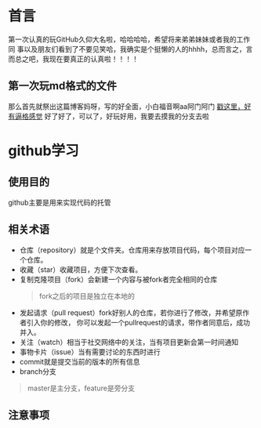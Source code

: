 # 首言
第一次认真的玩GitHub久仰大名啦，哈哈哈哈，希望将来弟弟妹妹或者我的工作同
事以及朋友们看到了不要见笑哈，我确实是个挺懒的人的hhhh，总而言之，言而总之吧，我现在要真正的认真啦！！！！
## 第一次玩md格式的文件
那么首先就祭出这篇博客妈呀，写的好全面，小白福音啊aa阿门阿门
[戳这里，好有逼格感觉](https://www.cnblogs.com/liugang-vip/p/6337580.html)
好了好了，可以了，好玩好用，我要去摸我的分支去啦
# github学习
## 使用目的
github主要是用来实现代码的托管
## 相关术语
* 仓库（repository）就是个文件夹。仓库用来存放项目代码，每个项目对应一个仓库。
* 收藏（star）收藏项目，方便下次查看。
* 复制克隆项目（fork）会新建一个内容与被fork者完全相同的仓库
  >fork之后的项目是独立在本地的
* 发起请求（pull request）fork好别人的仓库，若你进行了修改，并希望原作者引入你的修改，
  你可以发起一个pullrequest的请求，带作者同意后，成功并入。
* 关注（watch）相当于社交网络中的关注，当有项目更新会第一时间通知
* 事物卡片（issue）当有需要讨论的东西时进行
* commit就是提交当前的版本的所有信息
* branch分支
>master是主分支，feature是旁分支
## 注意事项
